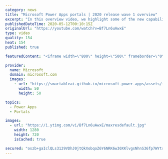 ```yaml
---
category: news
title: "Microsoft Power Apps portals | 2020 release wave 1 overview"
excerpt: "In this overview video, we highlight some of the new capabilities included in the latest update to Microsoft Power Apps portals.     Here are the capabilities covered:   •    Power BI integration, so you can quickly add Power BI reports, tables, and dashboards to your portals without coding.  •    Themes"
publishedDateTime: 2020-05-12T00:10:15Z
originalUrl: "https://youtube.com/watch?v=Bf7Ln6uAwxE"
type: video
quality: 154
heat: 154
published: true

featuredContent: "<iframe width=\"800\" height=\"500\" frameborder=\"0\" src=\"https://www.youtube.com/embed/Bf7Ln6uAwxE\" allow=\"accelerometer; autoplay; encrypted-media; gyroscope; picture-in-picture\" allowfullscreen></iframe>"

provider:
  name: Microsoft
  domain: microsoft.com
  images:
    - url: "https://smartableai.github.io/microsoft-power-apps/assets/images/organizations/microsoft.com-50x50.jpg"
      width: 50
      height: 50

topics:
  - Power Apps
  - Portals

images:
  - url: "https://i.ytimg.com/vi/Bf7Ln6uAwxE/maxresdefault.jpg"
    width: 1280
    height: 720
    isCached: true

secured: "oszb+gaIclQLs3129VDhJ0jtQkXobqoZ6Y6NRK6w30XKlvgsNhnS36fp7WYtrTs4w+UG4DX5CpxQFmIeKvOk3MmosGA2VoS5fcvjlcyDWAof29l1Y7cdd2z0JNDfkYAPorJzG9MON7ECqcyjvj56qd043ku4LvARXQSLOIyU4JW3Lo64+7mQ7JoNcU2CLtwBfNCAW1RiYDyuMnNnPPE2j6yDD4VrkVFWr5tpplR6H9UQMIDtv6wCjOYk3FeslMFM6RGGHUk6MD+dqooI9FLhlV9EhJ34FEyg7YSaZbtAZCG7nzd30OwpO61vc8TqcaCbQs+rl28Esjt7xqdBAtQ9UWPUZQvS7PtrWjulIpk/yUknd2M+guVPNMfcm92BWde+cW7T8T93EupWc3gC0u7HHPeA599+6IKy4l0CErb0dhCiqxrPA9Z12A9yR4at0D5r;8rmryTguoRv2O2vYr9CD9w=="
---
```


